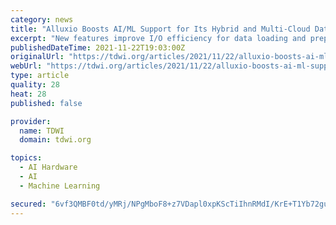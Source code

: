 ```yaml
---
category: news
title: "Alluxio Boosts AI/ML Support for Its Hybrid and Multi-Cloud Data Orchestration Platform"
excerpt: "New features improve I/O efficiency for data loading and preprocessing stages of an AI/ML training pipeline to reduce end-to-end training time and costs."
publishedDateTime: 2021-11-22T19:03:00Z
originalUrl: "https://tdwi.org/articles/2021/11/22/alluxio-boosts-ai-ml-support.aspx"
webUrl: "https://tdwi.org/articles/2021/11/22/alluxio-boosts-ai-ml-support.aspx"
type: article
quality: 28
heat: 28
published: false

provider:
  name: TDWI
  domain: tdwi.org

topics:
  - AI Hardware
  - AI
  - Machine Learning

secured: "6vf3QMBF0td/yMRj/NPgMboF8+z7VDapl0xpKScTiIhnRMdI/KrE+T1Yb72gudTLNSWZfI3yzJqIuOvcjILHOwgQJWJpYvwmEHoPy4YOMWEnhqFzy3cSsB7zwpGyqJtqKhGac7NlZVBSZGGe10CHpYjPzRNcba6wdxnJEiyU11NwH6TWRT+8c03mslSbwf5P+q/yxzXFfoV9N8+Lp9mnzHO332OPcfF40u/n4mhJ5vrdjSCpI9COdGOmZOcPWdBwv6ka2W6E9dtW1B/o1kd0OaKw1li9+Wl1wY85EyO4DbKRt0CtgRDt+kEwoC6ae7OzLZIke/MvaJ73JBYxXz89Mr2EGdl2D+FDCZRlN4Y+YTA=;zXNLNnL9USsIGzASRWt8lQ=="
---
```


